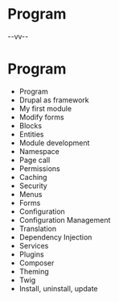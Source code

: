 # Program

--vv--

# Program
<!-- .slide: class="layout-two-col" style="font-size: 90%;"-->

- Program
- Drupal as framework
- My first module
- Modify forms
- Blocks
- Entities
- Module development
- Namespace
- Page call
- Permissions
- Caching 
- Security
- Menus
- Forms
- Configuration
- Configuration Management
- Translation
- Dependency Injection
- Services
- Plugins
- Composer
- Theming
- Twig
- Install, uninstall, update
